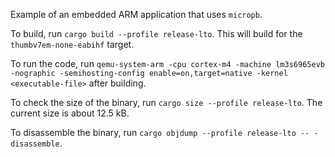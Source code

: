 Example of an embedded ARM application that uses `micropb`.

To build, run `cargo build --profile release-lto`. This will build for the `thumbv7em-none-eabihf` target.

To run the code, run `qemu-system-arm -cpu cortex-m4 -machine lm3s6965evb -nographic -semihosting-config enable=on,target=native -kernel <executable-file>` after building.

To check the size of the binary, run `cargo size --profile release-lto`. The current size is about 12.5 kB.

To disassemble the binary, run `cargo objdump --profile release-lto -- -disassemble`.

